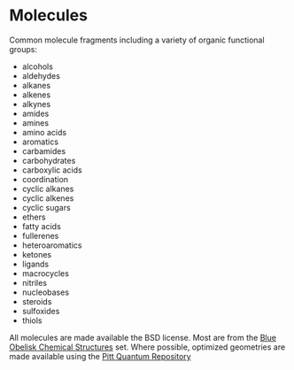 # Molecules

Common molecule fragments including a variety of organic functional groups:

- alcohols
- aldehydes
- alkanes
- alkenes
- alkynes
- amides
- amines
- amino acids
- aromatics
- carbamides
- carbohydrates
- carboxylic acids
- coordination
- cyclic alkanes
- cyclic alkenes
- cyclic sugars
- ethers
- fatty acids
- fullerenes
- heteroaromatics
- ketones
- ligands
- macrocycles
- nitriles
- nucleobases
- steroids
- sulfoxides
- thiols

All molecules are made available the BSD license. Most are from the
[Blue Obelisk Chemical Structures](http://chem-file.sourceforge.net/) set.
Where possible, optimized geometries are made available using the
[Pitt Quantum Repository](https://pqr.pitt.edu/)
